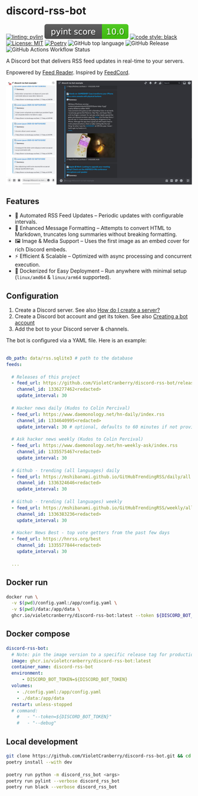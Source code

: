 # discord-rss-bot

[![linting: pylint](https://img.shields.io/badge/linting-pylint-yellowgreen)](https://github.com/pylint-dev/pylint)
[![pylint score](./.github/badges/pylint.svg)](./.github/badges/pylint.svg)
[![code style: black](https://img.shields.io/badge/code%20style-black-000000.svg)](https://github.com/psf/black)
[![License: MIT](https://img.shields.io/badge/License-MIT-yellow.svg)](https://opensource.org/licenses/MIT)
[![Poetry](https://img.shields.io/endpoint?url=https://python-poetry.org/badge/v0.json)](https://python-poetry.org/)
![GitHub top language](https://img.shields.io/github/languages/top/violetcranberry/discord-rss-bot)
![GitHub Release](https://img.shields.io/github/v/release/violetcranberry/discord-rss-bot)
![GitHub Actions Workflow Status](https://img.shields.io/github/actions/workflow/status/violetcranberry/discord-rss-bot/release.yaml)

A Discord bot that delivers RSS feed updates in real-time to your servers.

Enpowered by [Feed Reader](https://github.com/lemon24/reader). Inspired by [FeedCord](https://github.com/Qolors/FeedCord).

![Preview](./.github/images/preview.jpg)

## Features

- 🔄 Automated RSS Feed Updates – Periodic updates with configurable intervals.
- 📜 Enhanced Message Formatting – Attempts to convert HTML to Markdown, truncates long summaries without breaking formatting.
- 🖼️ Image & Media Support – Uses the first image as an embed cover for rich Discord embeds.
- ⚡ Efficient & Scalable – Optimized with async processing and concurrent execution.
- 🐋 Dockerized for Easy Deployment – Run anywhere with minimal setup (`linux/amd64` & `linux/arm64` supported).

## Configuration

1. Create a Discord server. See also [How do I create a server?](https://support.discord.com/hc/en-us/articles/204849977-How-do-I-create-a-server)
2. Create a Discord bot account and get its token. See also [Creating a bot account](https://discordpy.readthedocs.io/en/stable/discord.html)
3. Add the bot to your Discord server & channels.

The bot is configured via a YAML file. Here is an example:

```yaml

db_path: data/rss.sqlite3 # path to the database
feeds:

  # Releases of this project
  - feed_url: https://github.com/VioletCranberry/discord-rss-bot/releases.atom
    channel_id: 1336277462<redacted>
    update_interval: 30

  # Hacker news daily (Kudos to Colin Percival)
  - feed_url: https://www.daemonology.net/hn-daily/index.rss
    channel_id: 1334640995<redacted>
    update_interval: 30 # optional, defaults to 60 minutes if not provided

  # Ask hacker news weekly (Kudos to Colin Percival)
  - feed_url: https://www.daemonology.net/hn-weekly-ask/index.rss
    channel_id: 1335575467<redacted>
    update_interval: 30

  # Github - trending (all languages) daily
  - feed_url: https://mshibanami.github.io/GitHubTrendingRSS/daily/all.xml
    channel_id: 1336324646<redacted>
    update_interval: 30

  # Github - trending (all languages) weekly
  - feed_url: https://mshibanami.github.io/GitHubTrendingRSS/weekly/all.xml
    channel_id: 1336383236<redacted>
    update_interval: 30

  # Hacker News Best - top vote getters from the past few days
  - feed_url: https://hnrss.org/best
    channel_id: 1335577844<redacted>
    update_interval: 30

  ...
```

## Docker run

```bash
docker run \
  -v $(pwd)/config.yaml:/app/config.yaml \
  -v $(pwd)/data:/app/data \
  ghcr.io/violetcranberry/discord-rss-bot:latest --token ${DISCORD_BOT_TOKEN}
```

## Docker compose

```yaml
discord-rss-bot:
  # Note: pin the image version to a specific release tag for production use
  image: ghcr.io/violetcranberry/discord-rss-bot:latest
  container_name: discord-rss-bot
  environment:
      - DISCORD_BOT_TOKEN=${DISCORD_BOT_TOKEN}
  volumes:
    - ./config.yaml:/app/config.yaml
    - ./data:/app/data
  restart: unless-stopped
  # command:
    #   - "--token=${DISCORD_BOT_TOKEN}"
    #   - "--debug"
```

## Local development

```bash
git clone https://github.com/VioletCranberry/discord-rss-bot.git && cd discord-rss-bot
poetry install --with dev

poetry run python -m discord_rss_bot <args>
poetry run pylint --verbose discord_rss_bot
poetry run black --verbose discord_rss_bot
```
